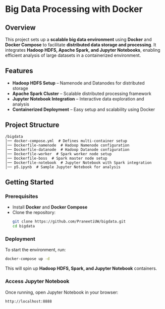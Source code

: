 
# **Big Data Processing with Docker**  

## **Overview**  
This project sets up a **scalable big data environment** using **Docker** and **Docker Compose** to facilitate **distributed data storage and processing**. It integrates **Hadoop HDFS, Apache Spark, and Jupyter Notebooks**, enabling efficient analysis of large datasets in a containerized environment.  

## **Features**  
- **Hadoop HDFS Setup** – Namenode and Datanodes for distributed storage  
- **Apache Spark Cluster** – Scalable distributed processing framework  
- **Jupyter Notebook Integration** – Interactive data exploration and analysis  
- **Containerized Deployment** – Easy setup and scalability using Docker  

## **Project Structure**  
```
/bigdata  
│── docker-compose.yml  # Defines multi-container setup  
│── Dockerfile-namenode  # Hadoop Namenode configuration  
│── Dockerfile-datanode  # Hadoop Datanode configuration  
│── Dockerfile-worker  # Spark worker node setup  
│── Dockerfile-boss  # Spark master node setup  
│── Dockerfile-notebook  # Jupyter Notebook with Spark integration  
│── p5.ipynb  # Sample Jupyter Notebook for analysis  
```  

## **Getting Started**  

### **Prerequisites**  
- Install **Docker** and **Docker Compose**  
- Clone the repository:  
  ```bash
  git clone https://github.com/PraneetiUW/bigdata.git
  cd bigdata
  ```

### **Deployment**  
To start the environment, run:  
```bash
docker-compose up -d
```
This will spin up **Hadoop HDFS, Spark, and Jupyter Notebook** containers.

### **Access Jupyter Notebook**  
Once running, open Jupyter Notebook in your browser:  
```
http://localhost:8888
```





